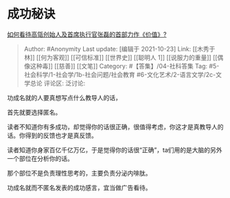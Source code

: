 # 成功秘诀
[如何看待高瓴创始人及首席执行官张磊的首部力作《价值》?](https://www.zhihu.com/question/418454587/answer/2184460212)

> Author: #Anonymity
> Last update: [编辑于 2021-10-23]
> Link: [[木秀于林]] [[何为客观]] [[可信标准]] [[世界史]] [[聪明人 1]] [[说服力的重量]] [[偶像这种毒]] [[慈善]] [[文笔]]
> Category: #【答集】/04-社科答集
> Tag: #5-社会科学/1-社会学/1b-社会问题/社会教育 #6-文化艺术/2-语言文学/2c-文学总论 
> 评论区:
> 泛讨论:

功成名就的人要真想写点什么教导人的话，

首先就要选择匿名。

读者不知道你有多成功，却觉得你的话很正确，很值得考虑，你这才是真教导人的话。你得到的反馈也才是真反馈。

读者知道你身家百亿千亿万亿，于是觉得你的话很“正确”，ta们用的是大脑的另外一个部位在分析你的话。

那个部位不是负责理性思考的，主要负责分泌内啡肽。

功成名就而不匿名发表的成功感言，宜当做广告看待。
